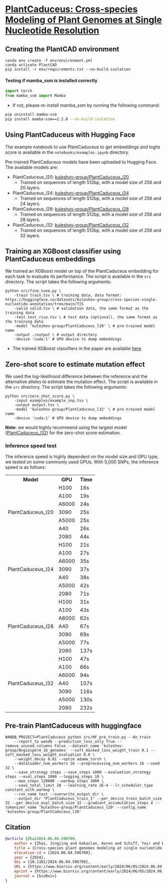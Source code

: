 # [PlantCaduceus: Cross-species Modeling of Plant Genomes at Single Nucleotide Resolution](https://plantcaduceus.github.io/)

## Creating the PlantCAD environment
```
conda env create -f env/environment.yml
conda activate PlantCAD
pip install -r env/requirements.txt --no-build-isolation
```

#### Testing if mamba_ssm is installed correctly
```python
import torch
from mamba_ssm import Mamba
```

- If not, please re-install mamba_ssm by running the following command:
```bash
pip uninstall mamba-ssm
pip install mamba-ssm==2.2.0 --no-build-isolation
```

## Using PlantCaduceus with Hugging Face

The example notebook to use PlantCaduceus to get embeddings and logits score is available in the `notebooks/examples.ipynb` directory. 

Pre-trained PlantCaduceus models have been uploaded to Hugging Face. The available models are:
- PlantCaduceus_l20: [kuleshov-group/PlantCaduceus_l20](https://huggingface.co/kuleshov-group/PlantCaduceus_l20)
    - Trained on sequences of length 512bp, with a model size of 256 and 20 layers.
- PlantCaduceus_l24: [kuleshov-group/PlantCaduceus_l24](https://huggingface.co/kuleshov-group/PlantCaduceus_l24)
    - Trained on sequences of length 512bp, with a model size of 256 and 24 layers.
- PlantCaduceus_l28: [kuleshov-group/PlantCaduceus_l28](https://huggingface.co/kuleshov-group/PlantCaduceus_l28)
    - Trained on sequences of length 512bp, with a model size of 256 and 28 layers.
- PlantCaduceus_l32: [kuleshov-group/PlantCaduceus_l32](https://huggingface.co/kuleshov-group/PlantCaduceus_l32)
    - Trained on sequences of length 512bp, with a model size of 256 and 32 layers.


## Training an XGBoost classifier using PlantCaduceus embeddings
We trained an XGBoost model on top of the PlantCaduceus embedding for each task to evaluate its performance. The script is available in the `src` directory. The script takes the following arguments:

```
python src/fine_tune.py \
    -train train.tsv \ # training data, data format: https://huggingface.co/datasets/kuleshov-group/cross-species-single-nucleotide-annotation/tree/main/TIS
    -valid valid.tsv \ # validation data, the same format as the training data
    -test test_rice.tsv \ # test data (optional), the same format as the training data
    -model 'kuleshov-group/PlantCaduceus_l20' \ # pre-trained model name
    -output ./output \ # output directory
    -device 'cuda:1' # GPU device to dump embeddings
```

- The trained XGBoost classifiers in the paper are available [here](classifiers)

## Zero-shot score to estimate mutation effect
We used the log-likelihood difference between the reference and the alternative alleles to estimate the mutation effect. The script is available in the `src` directory. The script takes the following arguments:
```
python src/zero_shot_score.py \
    -input examples/example_snp.tsv \ 
    -output output.tsv \
    -model 'kuleshov-group/PlantCaduceus_l32' \ # pre-trained model name
    -device 'cuda:1' # GPU device to dump embeddings
```

**Note**: we would highly recommend using the largest model ([PlantCaduceus_l32](https://huggingface.co/kuleshov-group/PlantCaduceus_l32)) for the zero-shot score estimation.


### Inference speed test
The inference speed is highly dependent on the model size and GPU type, we tested on some commonly used GPUs. With 5,000 SNPs, the inference speed is as follows:

<table>
    <tr>
        <th>Model</th>
        <th>GPU</th>
        <th>Time</th>
    </tr>
    <tr>
        <td rowspan="7" style="text-align:center; vertical-align:middle;">PlantCaduceus_l20</td>
        <td>H100</td>
        <td>16s</td>
    </tr>
    <tr>
        <td>A100</td>
        <td>19s</td>
    </tr>
    <tr>
        <td>A6000</td>
        <td>24s</td>
    </tr>
    <tr>
        <td>3090</td>
        <td>25s</td>
    </tr>
    <tr>
        <td>A5000</td>
        <td>25s</td>
    </tr>
    <tr>
        <td>A40</td>
        <td>26s</td>
    </tr>
    <tr>
        <td>2080</td>
        <td>44s</td>
    </tr>
    <tr>
        <td rowspan="7" style="text-align:center; vertical-align:middle;">PlantCaduceus_l24</td>
        <td>H100</td>
        <td>21s</td>
    </tr>
    <tr>
        <td>A100</td>
        <td>27s</td>
    </tr>
    <tr>
        <td>A6000</td>
        <td>35s</td>
    </tr>
    <tr>
        <td>3090</td>
        <td>37s</td>
    </tr>
    <tr>
        <td>A40</td>
        <td>38s</td>
    </tr>
    <tr>
        <td>A5000</td>
        <td>42s</td>
    </tr>
    <tr>
        <td>2080</td>
        <td>71s</td>
    </tr>
    <tr>
        <td rowspan="7" style="text-align:center; vertical-align:middle;">PlantCaduceus_l28</td>
        <td>H100</td>
        <td>31s</td>
    </tr>
    <tr>
        <td>A100</td>
        <td>43s</td>
    </tr>
    <tr>
        <td>A6000</td>
        <td>62s</td>
    </tr>
    <tr>
        <td>A40</td>
        <td>67s</td>
    </tr>
    <tr>
        <td>3090</td>
        <td>69s</td>
    </tr>
    <tr>
        <td>A5000</td>
        <td>77s</td>
    </tr>
    <tr>
        <td>2080</td>
        <td>137s</td>
    </tr>
    <tr>
        <td rowspan="7" style="text-align:center; vertical-align:middle;">PlantCaduceus_l32</td>
        <td>H100</td>
        <td>47s</td>
    </tr>
    <tr>
        <td>A100</td>
        <td>66s</td>
    </tr>
    <tr>
        <td>A6000</td>
        <td>94s</td>
    </tr>
    <tr>
        <td>A40</td>
        <td>107s</td>
    </tr>
    <tr>
        <td>3090</td>
        <td>116s</td>
    </tr>
    <tr>
        <td>A5000</td>
        <td>130s</td>
    </tr>
    <tr>
        <td>2080</td>
        <td>232s</td>
    </tr>
</table>

## Pre-train PlantCaduceus with huggingface
```
WANDB_PROJECT=PlantCaduceus python src/HF_pre_train.py --do_train 
    --report_to wandb --prediction_loss_only True --remove_unused_columns False --dataset_name 'kuleshov-group/Angiosperm_16_genomes' --soft_masked_loss_weight_train 0.1 --soft_masked_loss_weight_evaluation 0.0 \
    --weight_decay 0.01 --optim adamw_torch \
    --dataloader_num_workers 16 --preprocessing_num_workers 16 --seed 32 \
    --save_strategy steps --save_steps 1000 --evaluation_strategy steps --eval_steps 1000 --logging_steps 10 \
    --max_steps 120000 --warmup_steps 1000 \
    --save_total_limit 20 --learning_rate 2E-4 --lr_scheduler_type constant_with_warmup \
    --run_name test --overwrite_output_dir \
    --output_dir "PlantCaduceus_train_1" --per_device_train_batch_size 32 --per_device_eval_batch_size 32 --gradient_accumulation_steps 4 --tokenizer_name 'kuleshov-group/PlantCaduceus_l20' --config_name 'kuleshov-group/PlantCaduceus_l20'
```




## Citation
```bibtex
@article {Zhai2024.06.04.596709,
    author = {Zhai, Jingjing and Gokaslan, Aaron and Schiff, Yair and Berthel, Ana and Liu, Zong-Yan and Miller, Zachary R and Scheben, Armin and Stitzer, Michelle C and Romay, Cinta and Buckler, Edward S. and Kuleshov, Volodymyr},
    title = {Cross-species plant genomes modeling at single nucleotide resolution using a pre-trained DNA language model},
    elocation-id = {2024.06.04.596709},
    year = {2024},
    doi = {10.1101/2024.06.04.596709},
    URL = {https://www.biorxiv.org/content/early/2024/06/05/2024.06.04.596709},
    eprint = {https://www.biorxiv.org/content/early/2024/06/05/2024.06.04.596709.full.pdf},
    journal = {bioRxiv}
}
```
